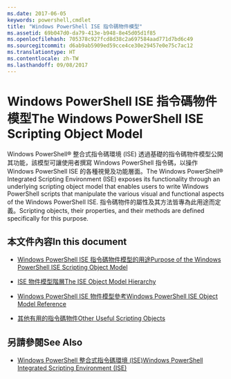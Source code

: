 ```yaml
---
ms.date: 2017-06-05
keywords: powershell,cmdlet
title: "Windows PowerShell ISE 指令碼物件模型"
ms.assetid: 69b047d0-da79-413e-b948-8e45d05d1f85
ms.openlocfilehash: 705378c927fcd8d38c2a697584aad771d7bd6c49
ms.sourcegitcommit: d6ab9ab5909ed59cce4ce30e29457e0e75c7ac12
ms.translationtype: HT
ms.contentlocale: zh-TW
ms.lasthandoff: 09/08/2017
---
```

# <a name="the-windows-powershell-ise-scripting-object-model"></a><span data-ttu-id="2cf18-103">Windows PowerShell ISE 指令碼物件模型</span><span class="sxs-lookup"><span data-stu-id="2cf18-103">The Windows PowerShell ISE Scripting Object Model</span></span>
  <span data-ttu-id="2cf18-104">Windows PowerShell® 整合式指令碼環境 (ISE) 透過基礎的指令碼物件模型公開其功能，該模型可讓使用者撰寫 Windows PowerShell 指令碼，以操作 Windows PowerShell ISE 的各種視覺及功能層面。</span><span class="sxs-lookup"><span data-stu-id="2cf18-104">The Windows PowerShell® Integrated Scripting Environment (ISE) exposes its functionality through an underlying scripting object model that enables users to write Windows PowerShell scripts that manipulate the various visual and functional aspects of the Windows PowerShell ISE.</span></span> <span data-ttu-id="2cf18-105">指令碼物件的屬性及其方法皆專為此用途而定義。</span><span class="sxs-lookup"><span data-stu-id="2cf18-105">Scripting objects, their properties, and their methods are defined specifically for this purpose.</span></span>

## <a name="in-this-document"></a><span data-ttu-id="2cf18-106">本文件內容</span><span class="sxs-lookup"><span data-stu-id="2cf18-106">In this document</span></span>

- [<span data-ttu-id="2cf18-107">Windows PowerShell ISE 指令碼物件模型的用途</span><span class="sxs-lookup"><span data-stu-id="2cf18-107">Purpose of the Windows PowerShell ISE Scripting Object Model</span></span>](Purpose-of-the-Windows-PowerShell-ISE-Scripting-Object-Model.md)

- [<span data-ttu-id="2cf18-108">ISE 物件模型階層</span><span class="sxs-lookup"><span data-stu-id="2cf18-108">The ISE Object Model Hierarchy</span></span>](The-ISE-Object-Model-Hierarchy.md)

- [<span data-ttu-id="2cf18-109">Windows PowerShell ISE 物件模型參考</span><span class="sxs-lookup"><span data-stu-id="2cf18-109">Windows PowerShell ISE Object Model Reference</span></span>](Windows-PowerShell-ISE-Object-Model-Reference.md)

- [<span data-ttu-id="2cf18-110">其他有用的指令碼物件</span><span class="sxs-lookup"><span data-stu-id="2cf18-110">Other Useful Scripting Objects</span></span>](../../getting-started/cookbooks/Other-Useful-Scripting-Objects.md)

## <a name="see-also"></a><span data-ttu-id="2cf18-111">另請參閱</span><span class="sxs-lookup"><span data-stu-id="2cf18-111">See Also</span></span>
- [<span data-ttu-id="2cf18-112">Windows PowerShell 整合式指令碼環境 &#40;ISE&#41;</span><span class="sxs-lookup"><span data-stu-id="2cf18-112">Windows PowerShell Integrated Scripting Environment &#40;ISE&#41;</span></span>](../../getting-started/fundamental/Windows-PowerShell-Integrated-Scripting-Environment--ISE-.md)

  
